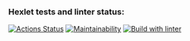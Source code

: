 ### Hexlet tests and linter status:
[![Actions Status](https://github.com/annguminskaya/java-project-lvl1/workflows/hexlet-check/badge.svg)](https://github.com/annguminskaya/java-project-lvl1/actions)
[![Maintainability](https://api.codeclimate.com/v1/badges/a99a88d28ad37a79dbf6/maintainability)](https://codeclimate.com/github/codeclimate/codeclimate/maintainability)
[![Build with linter](https://github.com/annguminskaya/java-project-lvl1/workflows/linter.yml/badge.svg)](https://github.com/annguminskaya/java-project-lvl1/actions/workflows/linter.yml/badge.svg)

